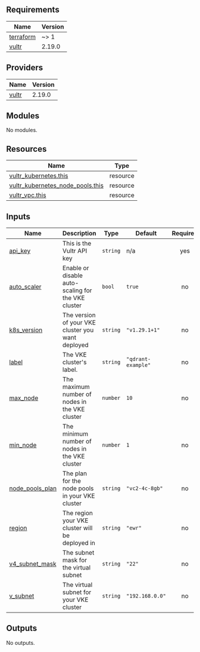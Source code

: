 <!-- BEGIN_TF_DOCS -->
## Requirements

| Name | Version |
|------|---------|
| <a name="requirement_terraform"></a> [terraform](#requirement\_terraform) | ~> 1 |
| <a name="requirement_vultr"></a> [vultr](#requirement\_vultr) | 2.19.0 |

## Providers

| Name | Version |
|------|---------|
| <a name="provider_vultr"></a> [vultr](#provider\_vultr) | 2.19.0 |

## Modules

No modules.

## Resources

| Name | Type |
|------|------|
| [vultr_kubernetes.this](https://registry.terraform.io/providers/vultr/vultr/2.19.0/docs/resources/kubernetes) | resource |
| [vultr_kubernetes_node_pools.this](https://registry.terraform.io/providers/vultr/vultr/2.19.0/docs/resources/kubernetes_node_pools) | resource |
| [vultr_vpc.this](https://registry.terraform.io/providers/vultr/vultr/2.19.0/docs/resources/vpc) | resource |

## Inputs

| Name | Description | Type | Default | Required |
|------|-------------|------|---------|:--------:|
| <a name="input_api_key"></a> [api\_key](#input\_api\_key) | This is the Vultr API key | `string` | n/a | yes |
| <a name="input_auto_scaler"></a> [auto\_scaler](#input\_auto\_scaler) | Enable or disable auto-scaling for the VKE cluster | `bool` | `true` | no |
| <a name="input_k8s_version"></a> [k8s\_version](#input\_k8s\_version) | The version of your VKE cluster you want deployed | `string` | `"v1.29.1+1"` | no |
| <a name="input_label"></a> [label](#input\_label) | The VKE cluster's label. | `string` | `"qdrant-example"` | no |
| <a name="input_max_node"></a> [max\_node](#input\_max\_node) | The maximum number of nodes in the VKE cluster | `number` | `10` | no |
| <a name="input_min_node"></a> [min\_node](#input\_min\_node) | The minimum number of nodes in the VKE cluster | `number` | `1` | no |
| <a name="input_node_pools_plan"></a> [node\_pools\_plan](#input\_node\_pools\_plan) | The plan for the node pools in your VKE cluster | `string` | `"vc2-4c-8gb"` | no |
| <a name="input_region"></a> [region](#input\_region) | The region your VKE cluster will be deployed in | `string` | `"ewr"` | no |
| <a name="input_v4_subnet_mask"></a> [v4\_subnet\_mask](#input\_v4\_subnet\_mask) | The subnet mask for the virtual subnet | `string` | `"22"` | no |
| <a name="input_v_subnet"></a> [v\_subnet](#input\_v\_subnet) | The virtual subnet for your VKE cluster | `string` | `"192.168.0.0"` | no |

## Outputs

No outputs.
<!-- END_TF_DOCS -->